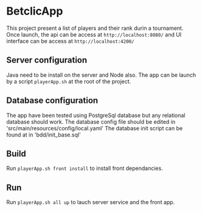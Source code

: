# BetclicApp

This project present a list of players and their rank durin a tournament.
Once launch, the api can be access at `http://localhost:8080/` and UI interface can be access at `http://localhost:4200/`

## Server configuration

Java need to be install on the server and Node also.
The app can be launch by a script  `playerApp.sh` at the root of the project.

## Database configuration

The app have been tested using PostgreSql database but any relational database should work.
The database config file should be edited in 'src/main/resources/config/local.yaml'
The database init script can be found at in 'bdd/init_base.sql'

## Build

Run `playerApp.sh front install` to install front dependancies.

## Run

Run `playerApp.sh all up` to lauch server service and the front app.
